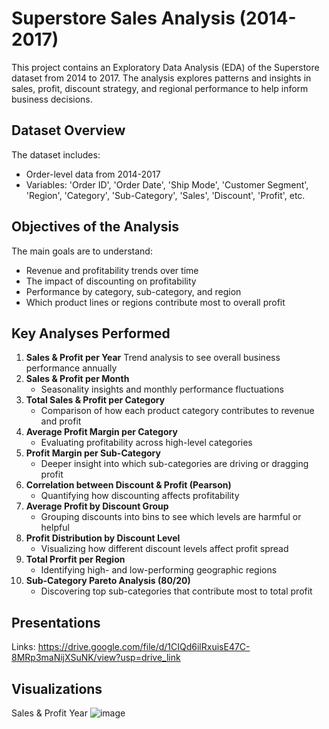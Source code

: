 # Superstore Sales Analysis (2014-2017)
This project contains an Exploratory Data Analysis (EDA) of the Superstore dataset from 2014 to 2017. The analysis explores patterns and insights in sales, profit, discount strategy, and regional performance to help inform business decisions.

## Dataset Overview
The dataset includes:
- Order-level data from 2014-2017
- Variables: 'Order ID', 'Order Date', 'Ship Mode', 'Customer Segment', 'Region', 'Category', 'Sub-Category', 'Sales', 'Discount', 'Profit', etc.

## Objectives of the Analysis
The main goals are to understand:
- Revenue and profitability trends over time
- The impact of discounting on profitability
- Performance by category, sub-category, and region
- Which product lines or regions contribute most to overall profit

## Key Analyses Performed
1. **Sales & Profit per Year**
   Trend analysis to see overall business performance annually
2. **Sales & Profit per Month**
   - Seasonality insights and monthly performance fluctuations
3. **Total Sales & Profit per Category**
   - Comparison of how each product category contributes to revenue and profit
4. **Average Profit Margin per Category**
   - Evaluating profitability across high-level categories
5. **Profit Margin per Sub-Category**
   - Deeper insight into which sub-categories are driving or dragging profit
6. **Correlation between Discount & Profit (Pearson)**
   - Quantifying how discounting affects profitability
7. **Average Profit by Discount Group**
   - Grouping discounts into bins to see which levels are harmful or helpful
8. **Profit Distribution by Discount Level**
   - Visualizing how different discount levels affect profit spread
9. **Total Prorfit per Region**
   - Identifying high- and low-performing geographic regions
10. **Sub-Category Pareto Analysis (80/20)**
    - Discovering top sub-categories that contribute most to total profit
   
## Presentations
Links: https://drive.google.com/file/d/1CIQd6ilRxuisE47C-8MRp3maNijXSuNK/view?usp=drive_link

## Visualizations
Sales & Profit Year
![image](https://github.com/user-attachments/assets/bca9a092-df50-43df-afa8-634cd269c3e3)
